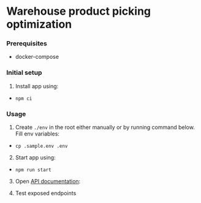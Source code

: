 # Warehouse product picking optimization

### Prerequisites

- docker-compose

### Initial setup

1. Install app using:

- `npm ci`

### Usage

1. Create `./env` in the root either manually or by running command below. Fill env variables:

- `cp .sample.env .env`

2. Start app using:

- `npm run start`

3. Open [API documentation](http://localhost:3000/api):

4. Test exposed endpoints
